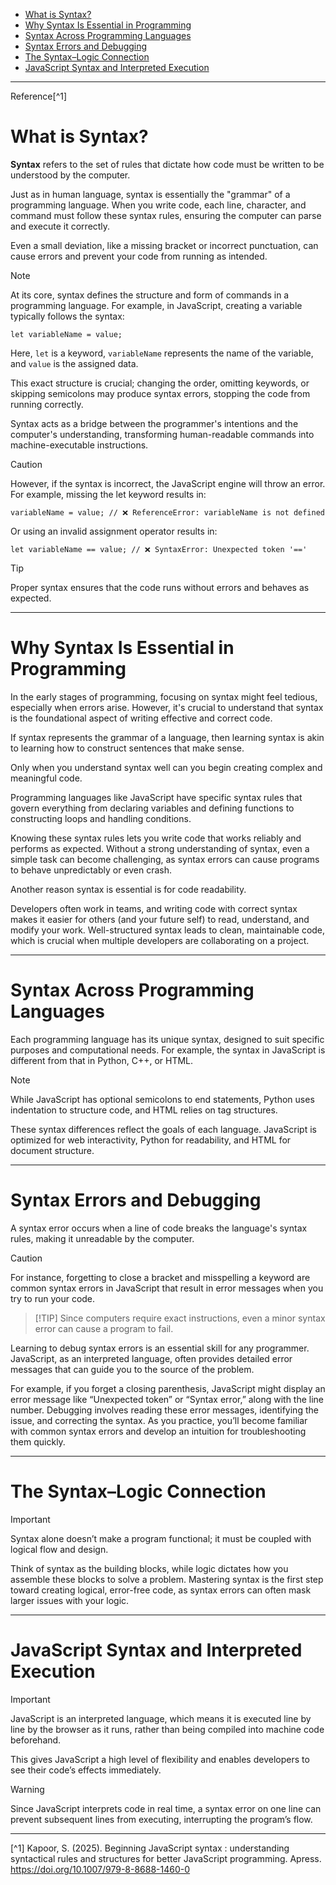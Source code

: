 - [What is Syntax?](#what-is-syntax)
- [Why Syntax Is Essential in Programming](#why-syntax-is-essential-in-programming)
- [Syntax Across Programming Languages](#syntax-across-programming-languages)
- [Syntax Errors and Debugging](#syntax-errors-and-debugging)
- [The Syntax–Logic Connection](#the-syntaxlogic-connection)
- [JavaScript Syntax and Interpreted Execution](#javascript-syntax-and-interpreted-execution)

---

Reference[^1]

# What is Syntax?

**Syntax** refers to the set of rules that dictate how code must be written to be understood by the computer. 

Just as in human language, syntax is essentially the "grammar" of a programming language. When you write code, each line, character, and command must follow these syntax rules, ensuring the computer can parse and execute it correctly. 

Even a small deviation, like a missing bracket or incorrect punctuation, can cause errors and prevent your code from running as intended.

> [!NOTE]
> At its core, syntax defines the structure and form of commands in a programming language. For example, in JavaScript, creating a variable typically follows the syntax:
> ```
> let variableName = value;
> ```

Here, `let` is a keyword, `variableName` represents the name of the variable, and `value` is the assigned data.

This exact structure is crucial; changing the order, omitting keywords, or skipping semicolons may produce syntax errors, stopping the code from running correctly.

Syntax acts as a bridge between the programmer's intentions and the computer's understanding, transforming human-readable commands into machine-executable instructions.

> [!CAUTION]
> However, if the syntax is incorrect, the JavaScript engine will throw an error. For example, missing the let keyword results in:
> ```
> variableName = value; // ❌ ReferenceError: variableName is not defined
> ```
> Or using an invalid assignment operator results in:
> ```
> let variableName == value; // ❌ SyntaxError: Unexpected token '=='
> ```

> [!TIP]
> Proper syntax ensures that the code runs without errors and behaves as expected.

---

# Why Syntax Is Essential in Programming

In the early stages of programming, focusing on syntax might feel tedious, especially when errors arise. However, it's crucial to understand that syntax is the foundational aspect of writing effective and correct code.

If syntax represents the grammar of a language, then learning syntax is akin to learning how to construct sentences that make sense.

Only when you understand syntax well can you begin creating complex and meaningful code.

Programming languages like JavaScript have specific syntax rules that govern everything from declaring variables and defining functions to constructing loops and handling conditions.

Knowing these syntax rules lets you write code that works reliably and performs as expected. Without a strong understanding of syntax, even a simple task can become challenging, as syntax errors can cause programs to behave unpredictably or even crash.

Another reason syntax is essential is for code readability.

Developers often work in teams, and writing code with correct syntax makes it easier for others (and your future self) to read, understand, and modify your work. Well-structured syntax leads to clean, maintainable code, which is crucial when multiple developers are collaborating on a project.

---

# Syntax Across Programming Languages

Each programming language has its unique syntax, designed to suit specific purposes and computational needs. For example, the syntax in JavaScript is different from that in Python, C++, or HTML.

> [!NOTE]
> While JavaScript has optional semicolons to end statements, Python uses indentation to structure code, and HTML relies on tag structures.

These syntax differences reflect the goals of each language. JavaScript is optimized for web interactivity, Python for readability, and HTML for document structure.

---

# Syntax Errors and Debugging

A syntax error occurs when a line of code breaks the language's syntax rules, making it unreadable by the computer.

> [!CAUTION]
> For instance, forgetting to close a bracket and misspelling a keyword are common syntax errors in JavaScript that result in error messages when you try to run your code.

> [!TIP] Since computers require exact instructions, even a minor syntax error can cause a program to fail.

Learning to debug syntax errors is an essential skill for any programmer. JavaScript, as an interpreted language, often provides detailed error messages that can guide you to the source of the problem.

For example, if you forget a closing parenthesis, JavaScript might display an error message like “Unexpected token” or “Syntax error,” along with the line number. Debugging involves reading these error messages, identifying the issue, and correcting the syntax. As you practice, you’ll become familiar with common syntax errors and develop an intuition for troubleshooting them quickly.

---

# The Syntax–Logic Connection

> [!IMPORTANT]
> Syntax alone doesn’t make a program functional; it must be coupled with logical flow and design.

Think of syntax as the building blocks, while logic dictates how you assemble these blocks to solve a problem. Mastering syntax is the first step toward creating logical, error-free code, as syntax errors can often mask larger issues with your logic.

---

# JavaScript Syntax and Interpreted Execution

> [!IMPORTANT]
> JavaScript is an interpreted language, which means it is executed line by line by the browser as it runs, rather than being compiled into machine code beforehand.

This gives JavaScript a high level of flexibility and enables developers to see their code’s effects immediately.

> [!WARNING]
> Since JavaScript interprets code in real time, a syntax error on one line can prevent subsequent lines from executing, interrupting the program’s flow.

---

[^1] Kapoor, S. (2025). Beginning JavaScript syntax : understanding syntactical rules and structures for better JavaScript programming. Apress. https://doi.org/10.1007/979-8-8688-1460-0